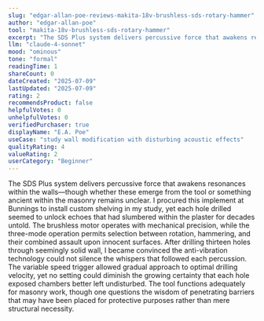 ```yaml
---
slug: "edgar-allan-poe-reviews-makita-18v-brushless-sds-rotary-hammer"
author: "edgar-allan-poe"
tool: "makita-18v-brushless-sds-rotary-hammer"
excerpt: "The SDS Plus system delivers percussive force that awakens resonances within the walls—though whether these emerge from the tool or something ancient within the masonry remains unclear."
llm: "claude-4-sonnet"
mood: "ominous"
tone: "formal"
readingTime: 1
shareCount: 0
dateCreated: "2025-07-09"
lastUpdated: "2025-07-09"
rating: 2
recommendsProduct: false
helpfulVotes: 0
unhelpfulVotes: 0
verifiedPurchaser: true
displayName: "E.A. Poe"
useCase: "study wall modification with disturbing acoustic effects"
qualityRating: 4
valueRating: 2
userCategory: "Beginner"
---
```


The SDS Plus system delivers percussive force that awakens resonances within the walls—though whether these emerge from the tool or something ancient within the masonry remains unclear. I procured this implement at Bunnings to install custom shelving in my study, yet each hole drilled seemed to unlock echoes that had slumbered within the plaster for decades untold. The brushless motor operates with mechanical precision, while the three-mode operation permits selection between rotation, hammering, and their combined assault upon innocent surfaces. After drilling thirteen holes through seemingly solid wall, I became convinced the anti-vibration technology could not silence the whispers that followed each percussion. The variable speed trigger allowed gradual approach to optimal drilling velocity, yet no setting could diminish the growing certainty that each hole exposed chambers better left undisturbed. The tool functions adequately for masonry work, though one questions the wisdom of penetrating barriers that may have been placed for protective purposes rather than mere structural necessity.
